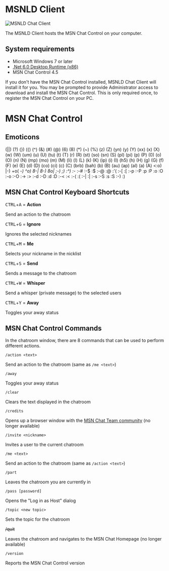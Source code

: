# MSNLD Client

![MSNLD Chat Client](https://github.com/MSNLD/msnld-client/blob/master/MSNLD%20Chat.png)

The MSNLD Client hosts the MSN Chat Control on your computer.

## System requirements

* Microsoft Windows 7 or later
* [.Net 6.0 Desktop Runtime (x86)](https://dotnet.microsoft.com/en-us/download/dotnet/thank-you/runtime-desktop-6.0.7-windows-x86-installer)
* MSN Chat Control 4.5

If you don't have the MSN Chat Control installed, MSNLD Chat Client will install it for you. You may be prompted to provide Administrator access to download and install the MSN Chat Control. This is only required once, to register the MSN Chat Control on your PC.

# MSN Chat Control

## Emoticons

(||)    (?) (}) ({) (^) (&) (#) (@) (6) (8) (*) (~) (%) (z) (Z) (yn)    (y) (Y) (xx)    (x) (X) (w) (W) (um)    (u) (U) (tu)    (t) (T) (r) (R) (st)    (so)    (sn)    (S) (pl)    (pi)    (p) (P) (0) (o) (O) (n) (N) (mp)    (mo)    (m) (M) (li)    (l) (L) (k) (K) (ip)    (i) (I) (h5)    (h) (H) (g) (G) (f) (F) (e) (E) (d) (D) (co)    (ci)    (c) (C) (brb)   (bah)   (b) (B) (au)    (ap)    (al)    (a) (A) <:o)    |-) +o( *-) ^o) 8-| 8-) 8o| ;-) ;)  :^) :-* :-# :-$ :$  :-@ :@  :'( :-[ :[  :-p :-P :p  :P  :o  :O  :-o :-O :-> :>  :-d :-D :d  :D  :-< :<  :-( :(  :-| :|  :-s :-S :s  :S  :-) :)

## MSN Chat Control Keyboard Shortcuts

<kbd>CTRL</kbd>+<kbd>A</kbd> = **Action**

Send an action to the chatroom

<kbd>CTRL</kbd>+<kbd>G</kbd> = **Ignore**

Ignores the selected nicknames

<kbd>CTRL</kbd>+<kbd>M</kbd> = **Me**

Selects your nickname in the nicklist

<kbd>CTRL</kbd>+<kbd>S</kbd> = **Send**

Sends a message to the chatroom

<kbd>CTRL</kbd>+<kbd>W</kbd> = **Whisper**

Send a whisper (private message) to the selected users

<kbd>CTRL</kbd>+<kbd>Y</kbd> = **Away**

Toggles your away status

## MSN Chat Control Commands

In the chatroom window, there are 8 commands that can be used to perform different actions.

`/action <text>`

Send an action to the chatroom (same as `/me <text>`)

`/away`

Toggles your away status

`/clear`

Clears the text displayed in the chatroom

`/credits`

Opens up a browser window with the [MSN Chat Team community](http://communities.msn.com/MSNChatTeam/) (no longer available)

`/invite <nickname>`

Invites a user to the current chatroom

`/me <text>`

Send an action to the chatroom (same as `/action <text>`)

`/part`

Leaves the chatroom you are currently in

`/pass [password]`

Opens the "Log in as Host" dialog

`/topic <new topic>`

Sets the topic for the chatroom

~~/quit~~

Leaves the chatroom and navigates to the MSN Chat Homepage (no longer available)

`/version`

Reports the MSN Chat Control version

